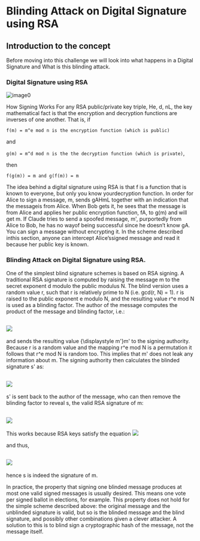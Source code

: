 # Blinding Attack on Digital Signature using RSA

## Introduction to the concept

Before moving into this challenge we will look into what happens in a Digital Signature and What is this blinding attack.

### Digital Signature using RSA

![image0](https://github.com/noxious-dervisious/Begineer-s-Challenge/blob/master/CTF%20Challenges/BlindingAttack/Picture/1024px-Illustration_of_digital_signature.svg.png)

How Signing Works
For any RSA public/private key triple, He, d, nL, the key mathematical fact is that the encryption and decryption
functions are inverses of one another. That is, if

```f(m) = m^e mod n is the encryption function (which is public)```

and

```g(m) = m^d mod n is the the decryption function (which is private)```,

then

```f(g(m)) = m and g(f(m)) = m```

The idea behind a digital signature using RSA is that f is a function that is known to everyone, but only you know yourdecryption function. In order for Alice to sign a message, m, sends gAHmL together with an indication that the messageis from Alice. When Bob gets it, he sees that the message is from Alice and applies her public encryption function, fA,
to g(m) and will get m. If Claude tries to send a spoofed message, m', purportedly from Alice to Bob, he has no wayof being successful since he doesn’t know gA.
You can sign a message without encrypting it. In the scheme described inthis section, anyone can intercept Alice’ssigned message and read it because her public key is known.

### Blinding Attack on Digital Signature using RSA.

One of the simplest blind signature schemes is based on RSA signing. A traditional RSA signature is computed by raising the message m to the secret exponent d modulo the public modulus N. The blind version uses a random value r, such that r is relatively prime to N (i.e. gcd(r, N) = 1). r is raised to the public exponent e modulo N, and the resulting value r^e mod N is used as a blinding factor. The author of the message computes the product of the message and blinding factor, i.e.:

## <img src="https://render.githubusercontent.com/render/math?math=m^{'} = m*{r^{e}}modN">

and sends the resulting value {\displaystyle m'}m' to the signing authority. Because r is a random value and the mapping r^e mod N is a permutation it follows that r^e mod  N is random too. This implies that m' does not leak any information about m. The signing authority then calculates the blinded signature s' as:

## <img src="https://render.githubusercontent.com/render/math?math=s^{'} = (m{')^{d}}modN">

s' is sent back to the author of the message, who can then remove the blinding factor to reveal s, the valid RSA signature of m:

## <img src="https://render.githubusercontent.com/render/math?math=s = (s{')*r^{-1}}modN">

This works because RSA keys satisfy the equation <img src="https://render.githubusercontent.com/render/math?math=r^{ed} = rmodN">

and thus,

## <img src="https://render.githubusercontent.com/render/math?math=s = (s{')*r^{-1}}=(m{')^d*r^{-1}}=m^{d}*r^{ed}*r^{-1}=m^{d}*r*r^{-1}=m^{d}modN">

hence s is indeed the signature of m.

In practice, the property that signing one blinded message produces at most one valid signed messages is usually desired. This means one vote per signed ballot in elections, for example. This property does not hold for the simple scheme described above: the original message and the unblinded signature is valid, but so is the blinded message and the blind signature, and possibly other combinations given a clever attacker. A solution to this is to blind sign a cryptographic hash of the message, not the message itself.
